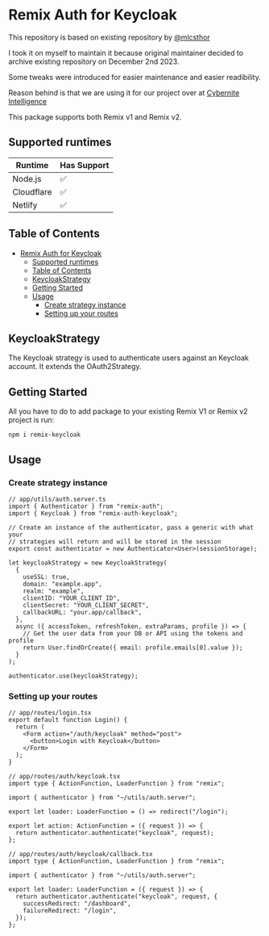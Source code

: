 # Remix Auth for Keycloak

This repository is based on existing repository by [@mlcsthor](https://github.com/mlcsthor/remix-auth-keycloak/)

I took it on myself to maintain it because original maintainer decided to archive existing repository on December 2nd 2023. 

Some tweaks were introduced for easier maintenance and easier readibility.

Reason behind is that we are using it for our project over at [Cybernite Intelligence](https://github.com/Cybernite-Intelligence-Inc/)

This package supports both Remix v1 and Remix v2.

## Supported runtimes

| Runtime    | Has Support |
| ---------- | ----------- |
| Node.js    | ✅          |
| Cloudflare | ✅          |
| Netlify | ✅          |


## Table of Contents
- [Remix Auth for Keycloak](#remix-auth-for-keycloak)
  - [Supported runtimes](#supported-runtimes)
  - [Table of Contents](#table-of-contents)
  - [KeycloakStrategy ](#keycloakstrategy-)
  - [Getting Started ](#getting-started-)
  - [Usage ](#usage-)
    - [Create strategy instance](#create-strategy-instance)
    - [Setting up your routes](#setting-up-your-routes)

## KeycloakStrategy <a name = "keycloak-strategy"></a>

The Keycloak strategy is used to authenticate users against an Keycloak account. It extends the OAuth2Strategy.

## Getting Started <a name = "getting_started"></a>

All you have to do to add package to your existing Remix V1 or Remix v2 
project is run:

```
npm i remix-keycloak
```

## Usage <a name = "usage"></a>

### Create strategy instance

```tsx
// app/utils/auth.server.ts
import { Authenticator } from "remix-auth";
import { Keycloak } from "remix-auth-keycloak";

// Create an instance of the authenticator, pass a generic with what your
// strategies will return and will be stored in the session
export const authenticator = new Authenticator<User>(sessionStorage);

let keycloakStrategy = new KeycloakStrategy(
  {
    useSSL: true,
    domain: "example.app",
    realm: "example",
    clientID: "YOUR_CLIENT_ID",
    clientSecret: "YOUR_CLIENT_SECRET",
    callbackURL: "your.app/callback",
  },
  async ({ accessToken, refreshToken, extraParams, profile }) => {
    // Get the user data from your DB or API using the tokens and profile
    return User.findOrCreate({ email: profile.emails[0].value });
  }
);

authenticator.use(keycloakStrategy);
```
### Setting up your routes

```tsx
// app/routes/login.tsx
export default function Login() {
  return (
    <Form action="/auth/keycloak" method="post">
      <button>Login with Keycloak</button>
    </Form>
  );
}
```
```tsx
// app/routes/auth/keycloak.tsx
import type { ActionFunction, LoaderFunction } from "remix";

import { authenticator } from "~/utils/auth.server";

export let loader: LoaderFunction = () => redirect("/login");

export let action: ActionFunction = ({ request }) => {
  return authenticator.authenticate("keycloak", request);
};
```
```tsx
// app/routes/auth/keycloak/callback.tsx
import type { ActionFunction, LoaderFunction } from "remix";

import { authenticator } from "~/utils/auth.server";

export let loader: LoaderFunction = ({ request }) => {
  return authenticator.authenticate("keycloak", request, {
    successRedirect: "/dashboard",
    failureRedirect: "/login",
  });
};
```
